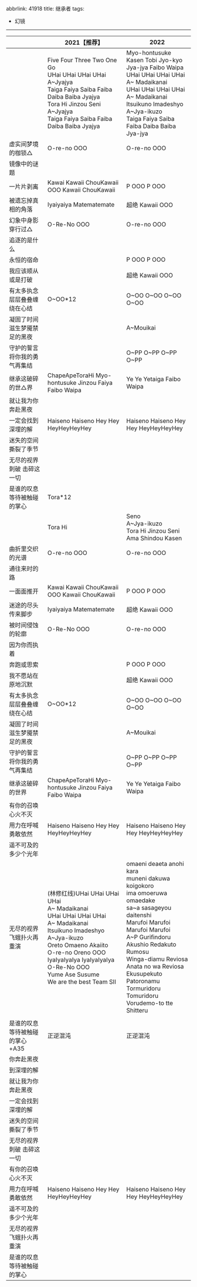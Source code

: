 abbrlink: 41918
title: 继承者
tags:
  - 幻镜
---
|      |2021【推荐】|2022|
|--|--|--|
|      |Five Four Three Two One Go<br>UHai UHai UHai UHai<br>A~Jyajya<br>Taiga Faiya Saiba Faiba Daiba Baiba Jyajya<br>Tora Hi Jinzou Seni<br>A~Jyajya<br>Taiga Faiya Saiba Faiba Daiba Baiba Jyajya|Myo-hontusuke Kasen Tobi Jyo-kyo<br>Jya-jya Faibo Waipa<br>UHai UHai UHai UHai<br>A~ Madaikanai<br>UHai UHai UHai UHai<br>A~ Madaikanai<br>Itsuikuno Imadeshyo<br>A~Jya-ikuzo<br>Taiga Faiya Saiba Faiba Daiba Baiba Jya-jya|
|虚实间梦境的枷锁△|O-re-no OOO|O-re-no OOO|
|镜像中的谜题|      |      |
|一片片剥离|Kawai Kawaii ChouKawaii OOO Kawaii ChouKawaii|P OOO P OOO|
|被遗忘掉真相的角落|Iyaiyaiya Matematemate|超绝 Kawaii OOO|
|幻象中身影穿行过△|O-Re-No OOO|O-re-no OOO|
|追逐的是什么|      |      |
|永恒的宿命|      |P OOO P OOO|
|我应该顺从或是打破|      |超绝 Kawaii OOO|
|有太多执念层层叠叠缠绕在心结|O~OO*12|O~OO O~OO O~OO O~OO|
|凝固了时间滋生梦魇禁足的黑夜|      |A~Mouikai|
|守护的誓言将你我的勇气再集结|      |O~PP O~PP O~PP O~PP|
|继承这破碎的世△界|ChapeApeToraHi Myo-hontusuke Jinzou Faiya Faibo Waipa|Ye Ye Yetaiga Faibo Waipa|
|就让我为你奔赴黑夜|      |      |
|一定会找到深埋的解|Haiseno Haiseno Hey Hey HeyHeyHeyHey|Haiseno Haiseno Hey Hey HeyHeyHeyHey|
|迷失的空间撕裂了季节|      |      |
|无尽的视界刺破 击碎这一切|      |      |
|是谁的叹息 等待被触碰的掌心|Tora*12|      |
|      |Tora Hi|Seno <br>A~Jya-ikuzo<br>Tora Hi Jinzou Seni Ama Shindou Kasen|
|曲折里交织的光谱|O-re-no OOO|O-re-no OOO|
|通往来时的路|      |      |
|一面面推开|Kawai Kawaii ChouKawaii OOO Kawaii ChouKawaii|P OOO P OOO|
|迷途的尽头传来脚步|Iyaiyaiya Matematemate|超绝 Kawaii OOO|
|被时间侵蚀的轮廓|O-Re-No OOO|O-re-no OOO|
|因为你而执着|      |      |
|奔跑或思索|      |P OOO P OOO|
|我不愿站在原地沉默|      |超绝 Kawaii OOO|
|有太多执念层层叠叠缠绕在心结|O~OO*12|O~OO O~OO O~OO O~OO|
|凝固了时间滋生梦魇禁足的黑夜|      |A~Mouikai|
|守护的誓言将你我的勇气再集结|      |O~PP O~PP O~PP O~PP|
|继承这破碎的世界|ChapeApeToraHi Myo-hontusuke Jinzou Faiya Faibo Waipa|Ye Ye Yetaiga Faibo Waipa|
|有你的召唤心火不灭|      |      |
|用力在呼喊勇敢依然|Haiseno Haiseno Hey Hey HeyHeyHeyHey|Haiseno Haiseno Hey Hey HeyHeyHeyHey|
|遥不可及的多少个光年|      |      |
|无尽的视界飞蛾扑火再重演|(林修红线)UHai UHai UHai UHai<br>A~ Madaikanai<br>UHai UHai UHai UHai<br>A~ Madaikanai<br>Itsuikuno Imadeshyo<br>A~Jya-ikuzo<br>Oreto Omaeno Akaiito<br>O-re-no Oreno OOO<br>IyaIyaIyaIya IyaIyaIyaIya<br>O-Re-No OOO<br>Yume Ase Susume<br>We are the best Team SII|omaeni deaeta anohi kara<br>muneni dakuwa koigokoro<br>ima omoeruwa omaedake<br>sa~a sasageyou daitenshi<br>Marufoi Marufoi Marufoi Marufoi<br>A~P Gurifindoru<br>Akushio Redakuto Rumosu<br>Winga-diamu Reviosa<br>Anata no wa Reviosa<br>Ekusupekuto Patoronamu<br>Tormuridoru Tomuridoru<br>Vorudemo-to tte Shitteru|
|      |      |      |
|是谁的叹息等待被触碰的掌心+A35|正逆混沌|正逆混沌|
|你奔赴黑夜|      |      |
|到深埋的解|      |      |
|就让我为你奔赴黑夜|      |      |
|一定会找到深埋的解|      |      |
|迷失的空间撕裂了季节|      |      |
|无尽的视界刺破 击碎这一切|      |      |
|有你的召唤心火不灭|      |      |
|用力在呼喊勇敢依然|Haiseno Haiseno Hey Hey HeyHeyHeyHey|Haiseno Haiseno Hey Hey HeyHeyHeyHey|
|遥不可及的多少个光年|      |      |
|无尽的视界飞蛾扑火再重演|      |      |
|是谁的叹息等待被触碰的掌心|      |      |